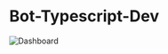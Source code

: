 # Bot-Typescript-Dev

![Dashboard](https://repobeats.axiom.co/api/embed/7075e990b077df781633aabc903ecd0dd6f4597d.svg "Repobeats analytics image")
